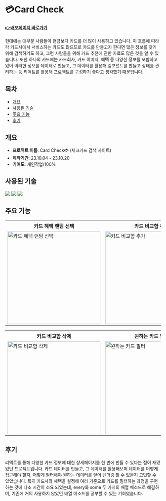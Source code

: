 # 💳Card Check
#### **<a href="https://saemii-24.github.io/project_5/" target="_blank">:point_right:<u>배포페이지 바로가기</u></a>**
현대에는 대부분 사람들이 현금보다 카드를 더 많이 사용하고 있습니다. 이 흐름에 따라 각 카드사에서 서비스하는 카드도 많으므로 카드를 만들고자 한다면 많은 정보를 찾기 위해 검색하기도 하고,
그런 사람들을 위해 카드 추천에 관한 자료도 많은 것을 알 수 있습니다. 
또한 하나의 카드에는 카드회사, 카드 이미지, 혜택 등 다양한 정보를 포함하고 있어 
이러한 정보를 데이터로 만들고, 그 데이터를 활용해 컴포넌트를 만들고 상태를 관리하는 등
리액트를 활용해 프로젝트를 구성하기 좋다고 생각했기 때문입니다.



## 목차
- [개요](#개요)
- [사용된 기술](#사용된-기술)
- [주요 기능](#주요-기능)
- [후기](#후기)


## 개요
- **프로젝트 이름**: Card Check💳 (체크카드 검색 사이트)
- **제작기간**: 23.10.04 - 23.10.20
- **기여도**: 개인작업/100%


## 사용된 기술
<img src="https://img.shields.io/badge/react-61DAFB?style=for-the-badge&logo=react&logoColor=white"> <img src="https://img.shields.io/badge/redux-764ABC?style=for-the-badge&logo=redux&logoColor=white"> <img src="https://img.shields.io/badge/scss-CC6699?style=for-the-badge&logo=sass&logoColor=white">

## 주요 기능
<table>
  <tr>
    <th style="width:300px">카드 혜택 랜덤 선택</th>
    <th style="width:300px">카드 비교함 추가</th>
    <th style="width:300px">카드 비교함 중복·추가 팝업</th>
  </tr>
  <tr>
    <td><img style="width:300px" src="https://github.com/saemii-24/project_5/assets/139088277/dd8c485b-afd0-45c5-85a4-68566868f6ea" alt="카드 혜택 랜덤 선택"></td>
    <td><img style="width:300px" src="https://github.com/saemii-24/project_5/assets/139088277/fc47ba49-380a-4e2c-bb37-e6cd3838185e" alt="카드 비교함 추가"></td>
    <td><img style="width:300px" src="https://github.com/saemii-24/project_5/assets/139088277/b16570ea-6254-46e8-ba32-490ad19621a0" alt="카드 비교함 중복·추가 팝업"></td>
  </tr>
</table>

<table>
  <tr>
    <th style="width:300px">카드 비교함 삭제</th>
    <th style="width:300px">원하는 카드 필터</th>
    <th style="width:300px">카드 혜택 보기</th>
  </tr>
  <tr>
    <td><img style="width:300px" src="https://github.com/saemii-24/project_5/assets/139088277/01000bb7-be80-4269-8a25-d6410fa9f10e" alt="카드 비교함 삭제"></td>
    <td><img style="width:300px" src="https://github.com/saemii-24/project_5/assets/139088277/20f62ee4-d87b-4086-8613-c67170611152" alt="원하는 카드 필터"></td>
    <td><img style="width:300px" src="https://github.com/saemii-24/project_5/assets/139088277/2be0ca45-5623-410b-a45e-de500d137362" alt="카드 혜택 보기"></td>
  </tr>
</table>


## 후기
리액트를 통해 다양한 카드 정보에 대한 상세페이지를 한 번에 만들 수 있다는 점이 재밌었던 프로젝트입니다.
카드 데이터를 만들고, 그 데이터를 활용해보며 데이터를 어떻게 접근해야 할지, 어떻게 필터해야 원하는 데이터를 얻어 렌더링 할 수 있을지 고민할 수 있었습니다. 
특히 카드사와 혜택을 설정해 여러 기준으로 카드를 필터하는 과정을 구현하는 것에 다소 시간이 소요 되었는데, every와 some 두 가지의 배열 메소드로 해결하며,
기존에 거의 사용하지 않았던 배열 메소드를 공부할 수 있는 기회였습니다.
